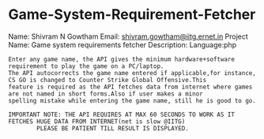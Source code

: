 # Game-System-Requirement-Fetcher
Name: Shivram N Gowtham
Email: shivram.gowtham@iitg.ernet.in
Project Name: Game system requirements fetcher
Description:
	Language:php
	
	Enter any game name, the API gives the minimum hardware+software requirement to play the game on a PC/laptop.
	The API autocorrects the game name entered if applicable,for instance, CS GO is changed to Counter Strike Global Offensive.This 
	feature is required as the API fetches data from internet where games are not named in short forms.Also if user makes a minor 
	spelling mistake while entering the game name, still he is good to go.
		
	IMPORTANT NOTE: THE API REQUIRES AT MAX 60 SECONDS TO WORK AS IT FETCHES HUGE DATA FROM INTERNET(net is slow @IITG)
			PLEASE BE PATIENT TILL RESULT IS DISPLAYED. 	
